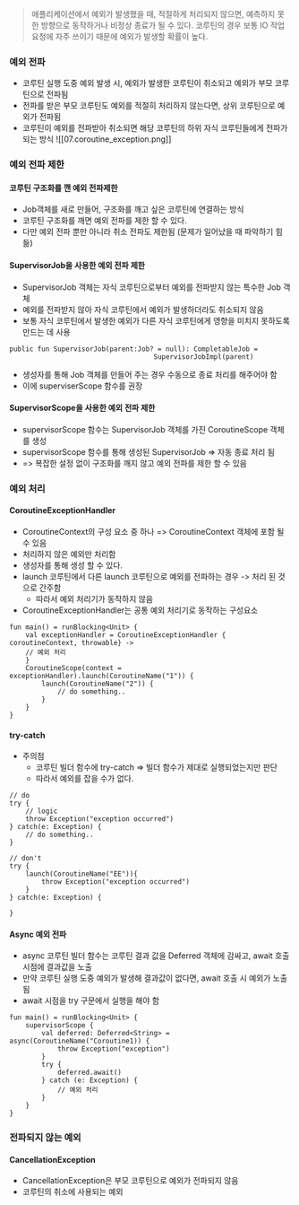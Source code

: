 > 애플리케이션에서 예외가 발생했을 때, 적절하게 처리되지 않으면, 예측하지 못한 방향으로 동작하거나 비정상 종료가 될 수 있다.
> 코루틴의 경우 보통 IO 작업 요청에 자주 쓰이기 때문에 예외가 발생할 확률이 높다.

### 예외 전파
- 코루틴 실행 도중 예외 발생 시, 예외가 발생한 코루틴이 취소되고 예외가 부모 코루틴으로 전파됨
- 전파를 받은 부모 코루틴도 예외를 적절히 처리하지 않는다면, 상위 코루틴으로 예외가 전파됨
- 코루틴이 예외를 전파받아 취소되면 해당 코루틴의 하위 자식 코루틴들에게 전파가 되는 방식
![[07.coroutine_exception.png]]

### 예외 전파 제한 
#### 코루틴 구조화를 깬 예외 전파제한 
- Job객체를 새로 만들어, 구조화를 깨고 싶은 코루틴에 연결하는 방식
- 코루틴 구조화를 깨면 예외 전파를 제한 할 수 있다.
- 다만 예외 전파 뿐만 아니라 취소 전파도 제한됨 (문제가 일어났을 때 파악하기 힘듦)

#### SupervisorJob을 사용한 예외 전파 제한
- SupervisorJob 객체는 자식 코루틴으로부터 예외를 전파받지 않는 특수한 Job 객체
- 예외를 전파받지 않아 자식 코루틴에서 예외가 발생하더라도 취소되지 않음
- 보통 자식 코루틴에서 발생한 예외가 다른 자식 코루틴에게 영향을 미치지 못하도록 만드는 데 사용 
```
public fun SupervisorJob(parent:Job? = null): CompletableJob = 
									SupervisorJobImpl(parent)
```

- 생성자를 통해 Job 객체를 만들어 주는 경우 수동으로 종료 처리를 해주어야 함
- 이에 superviserScope 함수를 권장 

#### SupervisorScope을 사용한 예외 전파 제한 
- supervisorScope 함수는 SupervisorJob 객체를 가진 CoroutineScope 객체를 생성
- supervisorScope 함수를 통해 생성된 SupervisorJob => 자동 종료 처리 됨
- => 복잡한 설정 없이 구조화를 깨지 않고 예외 전파를 제한 할 수 있음

### 예외 처리 

#### CoroutineExceptionHandler
- CoroutineContext의 구성 요소 중 하나 => CoroutineContext 객체에 포함 될 수 있음
- 처리하지 않은 예외만 처리함 
- 생성자를 통해 생성 할 수 있다.
- launch 코루틴에서 다른 launch 코루틴으로 예외를 전파하는 경우 -> 처리 된 것으로 간주함
	- 따라서 예외 처리기가 동작하지 않음
- CoroutineExceptionHandler는 공통 예외 처리기로 동작하는 구성요소

```
fun main() = runBlocking<Unit> {
	val exceptionHandler = CoroutineExceptionHandler { coroutineContext, throwable} -> 
	// 예외 처리 
	}
	CoroutineScope(context = exceptionHandler).launch(CoroutineName("1")) {
		launch(CoroutineName("2")) {
			// do something..
		}
	}
}
```

#### try-catch 
- 주의점 
	- 코루틴 빌더 함수에 try-catch => 빌더 함수가 제대로 실행되었는지만 판단 
	- 따라서 예외를 잡을 수가 없다. 
```
// do 
try {
	// logic 
	throw Exception("exception occurred")
} catch(e: Exception) {
	// do something.. 
}

// don't
try {
	launch(CoroutineName("EE")){
		throw Exception("exception occurred")
	}
} catch(e: Exception) {

}
```

#### Async 예외 전파
- async 코루틴 빌더 함수는 코루틴 결과 값을 Deferred 객체에 감싸고, await 호출 시점에 결과값을 노출
- 만약 코루틴 실행 도중 예외가 발생해 결과값이 없다면, await 호출 시 예외가 노출 됨
- await 시점을 try 구문에서 실행을 해야 함
```
fun main() = runBlocking<Unit> {
	supervisorScope {
		val deferred: Deferred<String> = async(CoroutineName("Coroutine1)) {
			throw Exception("exception")
		}
		try {
			deferred.await()
		} catch (e: Exception) {
			// 예외 처리 
		}
	}
}
```


### 전파되지 않는 예외
#### CancellationException
- CancellationException은 부모 코루틴으로 예외가 전파되지 않음
- 코루틴의 취소에 사용되는 예외